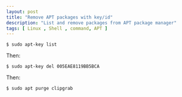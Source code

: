 ```yaml
---
layout: post
title: "Remove APT packages with key/id"
description: "List and remove packages from APT package manager"
tags: [ Linux , Shell , command, APT ]
---
```



```
$ sudo apt-key list
```

Then:
```
$ sudo apt-key del 005EAE8119BB5BCA
```

Then:
```
$ sudo apt purge clipgrab
```